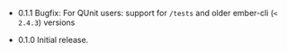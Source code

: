 - 0.1.1
Bugfix: For QUnit users: support for `/tests` and older ember-cli (`< 2.4.3`) versions

- 0.1.0
Initial release. 
